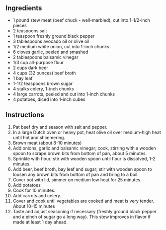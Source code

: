 ## Ingredients

- 1 pound stew meat (beef chuck - well-marbled), cut into 1-1/2-inch pieces
- 2 teaspoons salt
- 1 teaspoon freshly ground black pepper
- 3 tablespoons avocado oil or olive oil
- 1/2 medium white onion, cut into 1-inch chunks
- 6 cloves garlic, peeled and smashed
- 2 tablespoons balsamic vinegar
- 1/3 cup all-purpose flour
- 2 cups dark beer
- 4 cups (32 ounces) beef broth 
- 1 bay leaf
- 1-1/2 teaspoons brown sugar
- 4 stalks celery, 1-inch chunks
- 4 large carrots, peeled and cut into 1-inch chunks
- 4 potatoes, diced into 1-inch cubes

## Instructions

1. Pat beef dry and season with salt and pepper. 
1. In a large Dutch oven or heavy pot, heat olive oil over medium-high heat until hot and shimmering. 
1. Brown meat  (about 8-10 minutes)
1. Add onions, garlic and balsamic vinegar; cook, stirring with a wooden spoon to scrape brown bits from bottom of pan, about 5 minutes. 
1. Sprinkle with flour; stir with wooden spoon until flour is dissolved, 1-2 minutes. 
1. Add beer, beef broth, bay leaf and sugar; stir with wooden spoon to loosen any brown bits from bottom of pan and bring to a boil. 
1. Cover pot with lid, simmer on medium low heat for 25 minutes.
1. Add potatoes 
1. Cook for 10 minutes.
1. Add carrots and celery.
1. Cover and cook until vegetables are cooked and meat is very tender. About 10-15 minutes
1. Taste and adjust seasoning if necessary (freshly ground black pepper and a pinch of sugar go a long way). This stew improves in flavor if made at least 1 day ahead. 
